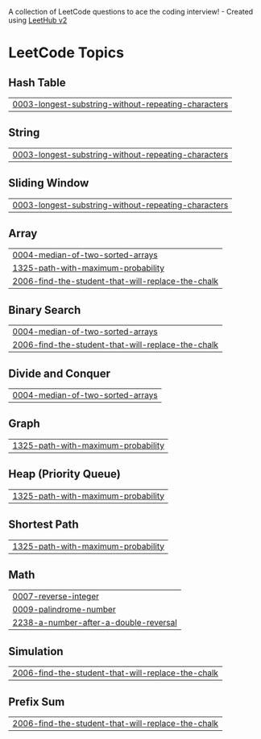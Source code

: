 A collection of LeetCode questions to ace the coding interview! - Created using [LeetHub v2](https://github.com/arunbhardwaj/LeetHub-2.0)
<!---LeetCode Topics Start-->
# LeetCode Topics
## Hash Table
|  |
| ------- |
| [0003-longest-substring-without-repeating-characters](https://github.com/Vasanth2400/Vasanth2400/tree/master/0003-longest-substring-without-repeating-characters) |
## String
|  |
| ------- |
| [0003-longest-substring-without-repeating-characters](https://github.com/Vasanth2400/Vasanth2400/tree/master/0003-longest-substring-without-repeating-characters) |
## Sliding Window
|  |
| ------- |
| [0003-longest-substring-without-repeating-characters](https://github.com/Vasanth2400/Vasanth2400/tree/master/0003-longest-substring-without-repeating-characters) |
## Array
|  |
| ------- |
| [0004-median-of-two-sorted-arrays](https://github.com/Vasanth2400/Vasanth2400/tree/master/0004-median-of-two-sorted-arrays) |
| [1325-path-with-maximum-probability](https://github.com/Vasanth2400/Vasanth2400/tree/master/1325-path-with-maximum-probability) |
| [2006-find-the-student-that-will-replace-the-chalk](https://github.com/Vasanth2400/Vasanth2400/tree/master/2006-find-the-student-that-will-replace-the-chalk) |
## Binary Search
|  |
| ------- |
| [0004-median-of-two-sorted-arrays](https://github.com/Vasanth2400/Vasanth2400/tree/master/0004-median-of-two-sorted-arrays) |
| [2006-find-the-student-that-will-replace-the-chalk](https://github.com/Vasanth2400/Vasanth2400/tree/master/2006-find-the-student-that-will-replace-the-chalk) |
## Divide and Conquer
|  |
| ------- |
| [0004-median-of-two-sorted-arrays](https://github.com/Vasanth2400/Vasanth2400/tree/master/0004-median-of-two-sorted-arrays) |
## Graph
|  |
| ------- |
| [1325-path-with-maximum-probability](https://github.com/Vasanth2400/Vasanth2400/tree/master/1325-path-with-maximum-probability) |
## Heap (Priority Queue)
|  |
| ------- |
| [1325-path-with-maximum-probability](https://github.com/Vasanth2400/Vasanth2400/tree/master/1325-path-with-maximum-probability) |
## Shortest Path
|  |
| ------- |
| [1325-path-with-maximum-probability](https://github.com/Vasanth2400/Vasanth2400/tree/master/1325-path-with-maximum-probability) |
## Math
|  |
| ------- |
| [0007-reverse-integer](https://github.com/Vasanth2400/Vasanth2400/tree/master/0007-reverse-integer) |
| [0009-palindrome-number](https://github.com/Vasanth2400/Vasanth2400/tree/master/0009-palindrome-number) |
| [2238-a-number-after-a-double-reversal](https://github.com/Vasanth2400/Vasanth2400/tree/master/2238-a-number-after-a-double-reversal) |
## Simulation
|  |
| ------- |
| [2006-find-the-student-that-will-replace-the-chalk](https://github.com/Vasanth2400/Vasanth2400/tree/master/2006-find-the-student-that-will-replace-the-chalk) |
## Prefix Sum
|  |
| ------- |
| [2006-find-the-student-that-will-replace-the-chalk](https://github.com/Vasanth2400/Vasanth2400/tree/master/2006-find-the-student-that-will-replace-the-chalk) |
<!---LeetCode Topics End-->